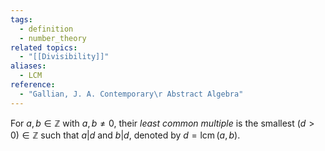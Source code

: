 ```yaml
---
tags:
  - definition
  - number_theory
related topics:
  - "[[Divisibility]]"
aliases:
  - LCM
reference:
  - "Gallian, J. A. Contemporary\r Abstract Algebra"
---
```

For $a,b\in\mathbb{Z}$ with $a,b\neq 0$, their _least common multiple_ is the smallest $(d>0)\in\mathbb{Z}$ such that $a|d$ and $b|d$, denoted by $d=\operatorname{lcm}(a,b)$.
